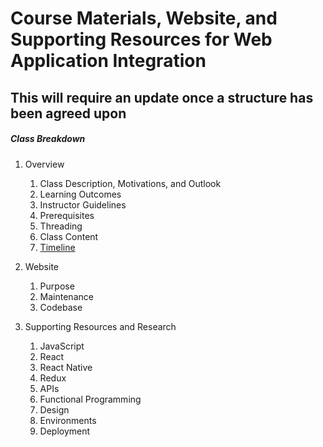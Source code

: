# Course Materials, Website, and Supporting Resources for Web Application Integration

## This will require an update once a structure has been agreed upon

##### Class Breakdown

1. Overview
   1. Class Description, Motivations, and Outlook
   2. Learning Outcomes
   3. Instructor Guidelines
   4. Prerequisites
   5. Threading
   6. Class Content
   7. [Timeline](./Timeline.md)

2. Website
   1. Purpose
   2. Maintenance
   3. Codebase

3. Supporting Resources and Research
   1. JavaScript
   2. React
   3. React Native
   4. Redux
   5. APIs
   6. Functional Programming
   7. Design
   8. Environments
   9. Deployment
